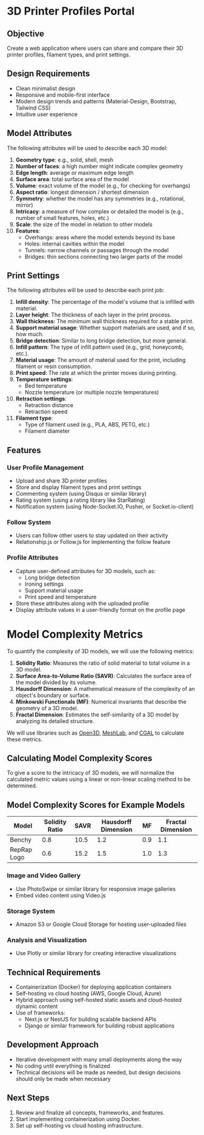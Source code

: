 # 3D Printer Profiles Portal

## Objective
Create a web application where users can share and compare their 3D printer profiles, filament types, and print settings.

## Design Requirements

* Clean minimalist design
* Responsive and mobile-first interface
* Modern design trends and patterns (Material-Design, Bootstrap, Tailwind CSS)
* Intuitive user experience

## Model Attributes

The following attributes will be used to describe each 3D model:

1. **Geometry type**: e.g., solid, shell, mesh
2. **Number of faces**: a high number might indicate complex geometry
3. **Edge length**: average or maximum edge length
4. **Surface area**: total surface area of the model
5. **Volume**: exact volume of the model (e.g., for checking for overhangs)
6. **Aspect ratio**: longest dimension / shortest dimension
7. **Symmetry**: whether the model has any symmetries (e.g., rotational, mirror)
8. **Intricacy**: a measure of how complex or detailed the model is (e.g., number of small features, holes, etc.)
9. **Scale**: the size of the model in relation to other models
10. **Features**:
    * Overhangs: areas where the model extends beyond its base
    * Holes: internal cavities within the model
    * Tunnels: narrow channels or passages through the model
    * Bridges: thin sections connecting two larger parts of the model

## Print Settings

The following attributes will be used to describe each print job:

1. **Infill density**: The percentage of the model's volume that is infilled with material.
2. **Layer height**: The thickness of each layer in the print process.
3. **Wall thickness**: The minimum wall thickness required for a stable print.
4. **Support material usage**: Whether support materials are used, and if so, how much.
5. **Bridge detection**: Similar to long bridge detection, but more general.
6. **Infill pattern**: The type of infill pattern used (e.g., grid, honeycomb, etc.).
7. **Material usage**: The amount of material used for the print, including filament or resin consumption.
8. **Print speed**: The rate at which the printer moves during printing.
9. **Temperature settings**:
    * Bed temperature
    * Nozzle temperature (or multiple nozzle temperatures)
10. **Retraction settings**:
    * Retraction distance
    * Retraction speed
11. **Filament type**:
    * Type of filament used (e.g., PLA, ABS, PETG, etc.)
    * Filament diameter

## Features

### User Profile Management

* Upload and share 3D printer profiles
* Store and display filament types and print settings
* Commenting system (using Disqus or similar library)
* Rating system (using a rating library like StarRating)
* Notification system (using Node-Socket.IO, Pusher, or Socket.io-client)

### Follow System

* Users can follow other users to stay updated on their activity
* Relationship.js or Follow.js for implementing the follow feature

### Profile Attributes

* Capture user-defined attributes for 3D models, such as:
    + Long bridge detection
    + Ironing settings
    + Support material usage
    + Print speed and temperature
* Store these attributes along with the uploaded profile
* Display attribute values in a user-friendly format on the profile page

# Model Complexity Metrics

To quantify the complexity of 3D models, we will use the following metrics:

1. **Solidity Ratio**: Measures the ratio of solid material to total volume in a 3D model.
2. **Surface Area-to-Volume Ratio (SAVR)**: Calculates the surface area of the model divided by its volume.
3. **Hausdorff Dimension**: A mathematical measure of the complexity of an object's boundary or surface.
4. **Minkowski Functionals (MF)**: Numerical invariants that describe the geometry of a 3D model.
5. **Fractal Dimension**: Estimates the self-similarity of a 3D model by analyzing its detailed structure.

We will use libraries such as [Open3D](https://github.com/isl-org/Open3D), [MeshLab](https://www.meshlab.net/), and [CGAL](https://doc.cgal.org/latest/) to calculate these metrics.

## Calculating Model Complexity Scores

To give a score to the intricacy of 3D models, we will normalize the calculated metric values using a linear or non-linear scaling method to be determined.

## Model Complexity Scores for Example Models

| Model | Solidity Ratio | SAVR | Hausdorff Dimension | MF | Fractal Dimension |
| --- | --- | --- | --- | --- | --- |
| Benchy | 0.8 | 10.5 | 1.2 | 0.9 | 1.1 |
| RepRap Logo | 0.6 | 15.2 | 1.5 | 1.0 | 1.3 |

### Image and Video Gallery

* Use PhotoSwipe or similar library for responsive image galleries
* Embed video content using Video.js

### Storage System

* Amazon S3 or Google Cloud Storage for hosting user-uploaded files

### Analysis and Visualization

* Use Plotly or similar library for creating interactive visualizations

## Technical Requirements

* Containerization (Docker) for deploying application containers
* Self-hosting vs cloud hosting (AWS, Google Cloud, Azure)
* Hybrid approach using self-hosted static assets and cloud-hosted dynamic content
* Use of frameworks:
    + Next.js or NestJS for building scalable backend APIs
    + Django or similar framework for building robust applications

## Development Approach

* Iterative development with many small deployments along the way
* No coding until everything is finalized
* Technical decisions will be made as needed, but design decisions should only be made when necessary

## Next Steps

1. Review and finalize all concepts, frameworks, and features.
2. Start implementing containerization using Docker.
3. Set up self-hosting vs cloud hosting infrastructure.

